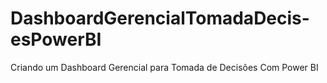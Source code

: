 # DashboardGerencialTomadaDecis-esPowerBI

Criando um Dashboard Gerencial para Tomada de Decisões Com Power BI

